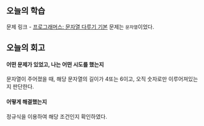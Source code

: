 ## 오늘의 학습
문제 링크 - [프로그래머스: 문자열 다루기 기본](https://school.programmers.co.kr/learn/courses/30/lessons/12918?language=javascript)
문제는 `문자열`이었다.


## 오늘의 회고
#### 어떤 문제가 있었고, 나는 어떤 시도를 했는지
문자열이 주어졌을 때, 해당 문자열의 길이가 4또는 6이고, 오직 숫자로만 이루어져있는지 판단한다.

#### 어떻게 해결했는지
정규식을 이용하여 해당 조건인지 확인하였다.
